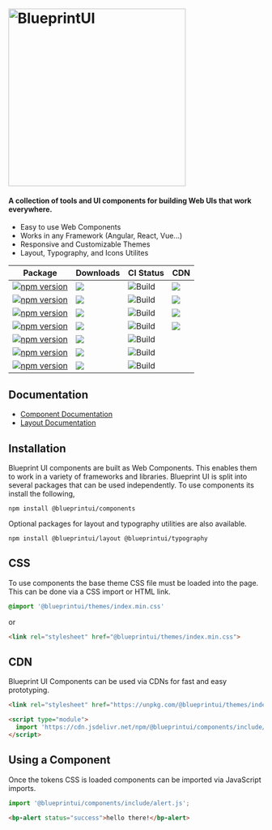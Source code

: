 <h1><img src="https://blueprintui.dev/assets/images/logo-neutral.svg" style="width: 350px" alt="BlueprintUI" /></h1>

#### A collection of tools and UI components for building Web UIs that work everywhere.

- Easy to use Web Components
- Works in any Framework (Angular, React, Vue...)
- Responsive and Customizable Themes
- Layout, Typography, and Icons Utilites


| Package       | Downloads     | CI Status     | CDN            |
| ------------- | ------------- | --------------| -------------- |
| [![npm version](https://img.shields.io/npm/v/@blueprintui/components?color=%2334D058&label=%40blueprintui%2Fcomponents)](https://www.npmjs.com/package/@blueprintui/components) | [![](https://img.shields.io/npm/dm/@blueprintui/components?color=%2334D058)](https://www.jsdelivr.com/package/npm/@blueprintui/components) | ![Build](https://github.com/blueprintui/blueprintui/actions/workflows/release.yml/badge.svg) | [![](https://img.shields.io/jsdelivr/npm/hm/@blueprintui/components?color=%2334D058)](https://www.jsdelivr.com/package/npm/@blueprintui/components) |
| [![npm version](https://img.shields.io/npm/v/@blueprintui/icons?color=%2334D058&label=%40blueprintui%2Ficons)](https://www.npmjs.com/package/@blueprintui/icons) | [![](https://img.shields.io/npm/dm/@blueprintui/icons?color=%2334D058)](https://www.jsdelivr.com/package/npm/@blueprintui/icons) | ![Build](https://github.com/blueprintui/blueprintui/actions/workflows/release.yml/badge.svg) | [![](https://img.shields.io/jsdelivr/npm/hm/@blueprintui/icons?color=%2334D058)](https://www.jsdelivr.com/package/npm/@blueprintui/icons) |
| [![npm version](https://img.shields.io/npm/v/@blueprintui/crane?color=%2334D058&label=%40blueprintui%2Fcrane)](https://www.npmjs.com/package/@blueprintui/crane) | [![](https://img.shields.io/npm/dm/@blueprintui/crane?color=%2334D058)](https://www.jsdelivr.com/package/npm/@blueprintui/crane) | ![Build](https://github.com/blueprintui/blueprintui/actions/workflows/release.yml/badge.svg) | [![](https://img.shields.io/jsdelivr/npm/hm/@blueprintui/crane?color=%2334D058)](https://www.jsdelivr.com/package/npm/@blueprintui/crane) |
| [![npm version](https://img.shields.io/npm/v/@blueprintui/typewriter?color=%2334D058&label=%40blueprintui%2Ftypewriter)](https://www.npmjs.com/package/@blueprintui/typewriter) | [![](https://img.shields.io/npm/dm/@blueprintui/typewriter?color=%2334D058)](https://www.jsdelivr.com/package/npm/@blueprintui/typewriter) | ![Build](https://github.com/blueprintui/blueprintui/actions/workflows/release.yml/badge.svg) | [![](https://img.shields.io/jsdelivr/npm/hm/@blueprintui/typewriter?color=%2334D058)](https://www.jsdelivr.com/package/npm/@blueprintui/typewriter) |
| [![npm version](https://img.shields.io/npm/v/@blueprintui/layout?color=%2334D058&label=%40blueprintui%2Flayout)](https://www.npmjs.com/package/@blueprintui/layout) | [![](https://img.shields.io/npm/dm/@blueprintui/layout?color=%2334D058)](https://www.jsdelivr.com/package/npm/@blueprintui/layout) | ![Build](https://github.com/blueprintui/blueprintui/actions/workflows/release.yml/badge.svg) |  |
| [![npm version](https://img.shields.io/npm/v/@blueprintui/themes?color=%2334D058&label=%40blueprintui%2Fthemes)](https://www.npmjs.com/package/@blueprintui/themes) | [![](https://img.shields.io/npm/dm/@blueprintui/themes?color=%2334D058)](https://www.jsdelivr.com/package/npm/@blueprintui/themes) | ![Build](https://github.com/blueprintui/blueprintui/actions/workflows/release.yml/badge.svg) |  |
| [![npm version](https://img.shields.io/npm/v/@blueprintui/typography?color=%2334D058&label=%40blueprintui%2Ftypography)](https://www.npmjs.com/package/@blueprintui/typography) | [![](https://img.shields.io/npm/dm/@blueprintui/typography?color=%2334D058)](https://www.jsdelivr.com/package/npm/@blueprintui/typography) | ![Build](https://github.com/blueprintui/blueprintui/actions/workflows/release.yml/badge.svg) |  |

## Documentation

- [Component Documentation](https://blueprintui.dev)
- [Layout Documentation](https://layout.blueprintui.dev)

## Installation

Blueprint UI components are built as Web Components. This enables them to work in a variety of frameworks and libraries. Blueprint UI is split into several packages that can be used independently. To use components its install the following,

```shell
npm install @blueprintui/components
```

Optional packages for layout and typography utilities are also available.

```shell
npm install @blueprintui/layout @blueprintui/typography
```

## CSS

To use components the base theme CSS file must be loaded into the page. This can be done via a CSS import or HTML link.

```css
@import '@blueprintui/themes/index.min.css'
```

or

```html
<link rel="stylesheet" href="@blueprintui/themes/index.min.css"> 
```

## CDN

Blueprint UI Components can be used via CDNs for fast and easy prototyping.

```html
<link rel="stylesheet" href="https://unpkg.com/@blueprintui/themes/index.min.css">

<script type="module">
  import 'https://cdn.jsdelivr.net/npm/@blueprintui/components/include/alert.js/+esm';
</script>
```

## Using a Component

Once the tokens CSS is loaded components can be imported via JavaScript imports.

```javascript
import '@blueprintui/components/include/alert.js';
```

```html
<bp-alert status="success">hello there!</bp-alert>
```
